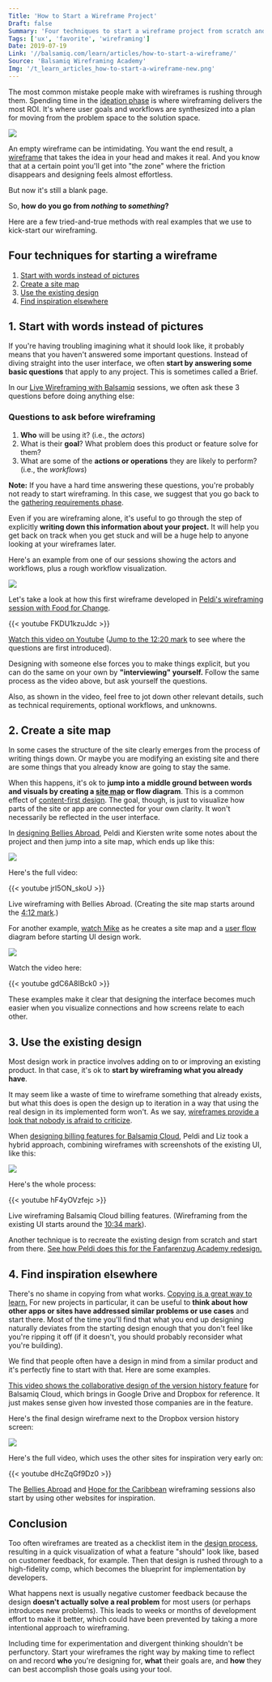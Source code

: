 ```yaml
---
Title: 'How to Start a Wireframe Project'
Draft: false
Summary: 'Four techniques to start a wireframe project from scratch and ensure that you dedicate enough time to the ideation phase, where the success of your product begins.'
Tags: ['ux', 'favorite', 'wireframing']
Date: 2019-07-19
Link: '//balsamiq.com/learn/articles/how-to-start-a-wireframe/'
Source: 'Balsamiq Wireframing Academy'
Img: '/t_learn_articles_how-to-start-a-wireframe-new.png'
---
```



The most common mistake people make with wireframes is rushing through them. Spending time in the [ideation phase](https://balsamiq.com/learn/articles/wireframing-phases-ideation-validation/#the-ideation-phase) is where wireframing delivers the most ROI. It's where user goals and workflows are synthesized into a plan for moving from the problem space to the solution space.

![](/blank-wireframe.png)

An empty wireframe can be intimidating. You want the end result, a [wireframe](https://balsamiq.com/learn/articles/what-are-wireframes/) that takes the idea in your head and makes it real. And you know that at a certain point you'll get into "the zone" where the friction disappears and designing feels almost effortless.

But now it's still a blank page.

So, **how do you go from _nothing_ to _something_?**

Here are a few tried-and-true methods with real examples that we use to kick-start our wireframing.

Four techniques for starting a wireframe
----------------------------------------

1.  [Start with words instead of pictures](#1-start-with-words-instead-of-pictures)
2.  [Create a site map](#2-create-a-site-map)
3.  [Use the existing design](#3-use-the-existing-design)
4.  [Find inspiration elsewhere](#4-find-inspiration-elsewhere)


1\. Start with words instead of pictures
----------------------------------------

If you're having troubling imagining what it should look like, it probably means that you haven't answered some important questions. Instead of diving straight into the user interface, we often **start by answering some basic questions** that apply to any project. This is sometimes called a Brief.

In our [Live Wireframing with Balsamiq](https://balsamiq.com/learn/videos/live-wireframing/) sessions, we often ask these 3 questions before doing anything else:

### Questions to ask before wireframing

1.  **Who** will be using it? (i.e., the _actors_)
2.  What is their **goal**? What problem does this product or feature solve for them?
3.  What are some of the **actions or operations** they are likely to perform? (i.e., the _workflows_)

**Note:** If you have a hard time answering these questions, you're probably not ready to start wireframing. In this case, we suggest that you go back to the [gathering requirements phase](https://balsamiq.com/learn/courses/intro-to-ui-design/creating-software-guide/#step-1-gather-requirements).

Even if you are wireframing alone, it's useful to go through the step of explicitly **writing down this information about your project.** It will help you get back on track when you get stuck and will be a huge help to anyone looking at your wireframes later.

Here's an example from one of our sessions showing the actors and workflows, plus a rough workflow visualization.

![](/text-and-user-flow-crop.png)

Let's take a look at how this first wireframe developed in [Peldi's wireframing session with Food for Change](https://balsamiq.com/learn/videos/live-wireframing/nonprofits/food-for-change/).

{{< youtube FKDU1kzuJdc >}}

[Watch this video on Youtube](https://www.youtube.com/watch?v=FKDU1kzuJdc) ([Jump to the 12:20 mark](https://youtu.be/FKDU1kzuJdc?t=740) to see where the questions are first introduced).

Designing with someone else forces you to make things explicit, but you can do the same on your own by **"interviewing" yourself.** Follow the same process as the video above, but ask yourself the questions.

Also, as shown in the video, feel free to jot down other relevant details, such as technical requirements, optional workflows, and unknowns.


2\. Create a site map
---------------------

In some cases the structure of the site clearly emerges from the process of writing things down. Or maybe you are modifying an existing site and there are some things that you already know are going to stay the same.

When this happens, it's ok to **jump into a middle ground between words and visuals by creating a [site map](https://balsamiq.com/learn/courses/how-to-design-navigation/information-architecture-sitemaps/) or flow diagram**. This is a common effect of [content-first design](https://balsamiq.com/learn/articles/content-first-design/). The goal, though, is just to visualize how parts of the site or app are connected for your own clarity. It won't necessarily be reflected in the user interface.

In [designing Bellies Abroad](https://balsamiq.com/learn/videos/live-wireframing/nonprofits/bellies-abroad/), Peldi and Kiersten write some notes about the project and then jump into a site map, which ends up like this:

![](/site-map.png)

Here's the full video:

{{< youtube jrI5ON_skoU >}}

Live wireframing with Bellies Abroad. (Creating the site map starts around the [4:12 mark](https://youtu.be/jrI5ON_skoU?t=252).)

For another example, [watch Mike](https://balsamiq.com/learn/videos/live-wireframing/features/cloud-search/) as he creates a site map and a [user flow](https://balsamiq.com/learn/articles/wireflows/) diagram before starting UI design work.

![](/site-map-and-user-flow.png)

Watch the video here:

{{< youtube gdC6A8IBck0 >}}

These examples make it clear that designing the interface becomes much easier when you visualize connections and how screens relate to each other.


3\. Use the existing design
---------------------------

Most design work in practice involves adding on to or improving an existing product. In that case, it's ok to **start by wireframing what you already have**.

It may seem like a waste of time to wireframe something that already exists, but what this does is open the design up to iteration in a way that using the real design in its implemented form won't. As we say, [wireframes provide a look that nobody is afraid to criticize](https://balsamiq.com/learn/articles/what-are-wireframes/#why-do-wireframes-look-the-way-they-do).

When [designing billing features for Balsamiq Cloud](https://balsamiq.com/learn/videos/live-wireframing/features/cloud-billing/), Peldi and Liz took a hybrid approach, combining wireframes with screenshots of the existing UI, like this:

![](/existing-design.png)

Here's the whole process:

{{< youtube hF4yOVzfejc >}}

Live wireframing Balsamiq Cloud billing features. (Wireframing from the existing UI starts around the [10:34 mark](https://youtu.be/hF4yOVzfejc?t=634)).

Another technique is to recreate the existing design from scratch and start from there. [See how Peldi does this for the Fanfarenzug Academy redesign.](https://balsamiq.com/learn/videos/live-wireframing/nonprofits/fanfarenzug-academy/)


4\. Find inspiration elsewhere
------------------------------

There's no shame in copying from what works. [Copying is a great way to learn.](https://balsamiq.com/learn/articles/copying-to-learn/) For new projects in particular, it can be useful to **think about how other apps or sites have addressed similar problems or use cases** and start there. Most of the time you'll find that what you end up designing naturally deviates from the starting design enough that you don't feel like you're ripping it off (if it doesn't, you should probably reconsider what you're building).

We find that people often have a design in mind from a similar product and it's perfectly fine to start with that. Here are some examples.

[This video shows the collaborative design of the version history feature](https://balsamiq.com/learn/videos/live-wireframing/features/project-version-history/) for Balsamiq Cloud, which brings in Google Drive and Dropbox for reference. It just makes sense given how invested those companies are in the feature.

Here's the final design wireframe next to the Dropbox version history screen:

![](/project-history2.png)

Here's the full video, which uses the other sites for inspiration very early on:

{{< youtube dHcZqGf9Dz0 >}}

The [Bellies Abroad](https://balsamiq.com/learn/videos/live-wireframing/nonprofits/bellies-abroad/) and [Hope for the Caribbean](https://balsamiq.com/learn/videos/live-wireframing/nonprofits/hope-for-the-caribbean/) wireframing sessions also start by using other websites for inspiration.


Conclusion
----------

Too often wireframes are treated as a checklist item in the [design process](https://balsamiq.com/learn/courses/intro-to-ux-design/), resulting in a quick visualization of what a feature "should" look like, based on customer feedback, for example. Then that design is rushed through to a high-fidelity comp, which becomes the blueprint for implementation by developers.

What happens next is usually negative customer feedback because the design **doesn't actually solve a real problem** for most users (or perhaps introduces new problems). This leads to weeks or months of development effort to make it better, which could have been prevented by taking a more intentional approach to wireframing.

Including time for experimentation and divergent thinking shouldn't be perfunctory. Start your wireframes the right way by making time to reflect on and record **who** you're designing for, **what** their goals are, and **how** they can best accomplish those goals using your tool.
